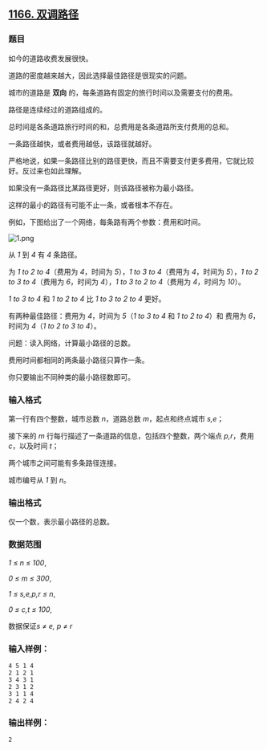 ## [1166. 双调路径](https://www.acwing.com/problem/content/1168/)

### 题目

如今的道路收费发展很快。

道路的密度越来越大，因此选择最佳路径是很现实的问题。

城市的道路是 **双向** 的，每条道路有固定的旅行时间以及需要支付的费用。

路径是连续经过的道路组成的。

总时间是各条道路旅行时间的和，总费用是各条道路所支付费用的总和。

一条路径越快，或者费用越低，该路径就越好。

严格地说，如果一条路径比别的路径更快，而且不需要支付更多费用，它就比较好。反过来也如此理解。

如果没有一条路径比某路径更好，则该路径被称为最小路径。

这样的最小的路径有可能不止一条，或者根本不存在。

例如，下图给出了一个网络，每条路有两个参数：费用和时间。

 ![1.png](https://cdn.acwing.com/media/article/image/2019/11/22/19_c25789f20d-1.png)

从 *1* 到 *4* 有 *4* 条路径。

为 *1 to 2 to 4*（费用为 *4*，时间为 *5*），*1 to 3 to 4*（费用为 *4*，时间为 *5*），*1 to 2 to 3 to 4*（费用为 *6*，时间为 *4*），*1 to 3 to 2 to 4*（费用为 *4*，时间为 *10*）。

*1 to 3 to 4* 和 *1 to 2 to 4* 比 *1 to 3 to 2 to 4* 更好。

有两种最佳路径：费用为 *4*，时间为 *5*（*1 to 3 to 4* 和 *1 to 2 to 4*）和 费用为 *6*，时间为 *4*（*1 to 2 to 3 to 4*）。

问题：读入网络，计算最小路径的总数。

费用时间都相同的两条最小路径只算作一条。

你只要输出不同种类的最小路径数即可。

### 输入格式

第一行有四个整数，城市总数 *n*，道路总数 *m*，起点和终点城市 *s,e*；

接下来的 *m* 行每行描述了一条道路的信息，包括四个整数，两个端点 *p,r*，费用 *c*，以及时间 *t*；

两个城市之间可能有多条路径连接。

城市编号从 *1* 到 *n*。

### 输出格式

仅一个数，表示最小路径的总数。

### 数据范围

*1 ≤ n ≤ 100*,

*0 ≤ m ≤ 300*,

*1 ≤ s,e,p,r ≤ n*,

*0 ≤ c,t ≤ 100*,

数据保证*s ≠ e, p ≠ r*

### 输入样例：

```
4 5 1 4
2 1 2 1
3 4 3 1
2 3 1 2
3 1 1 4
2 4 2 4
```

### 输出样例：

```
2
```
